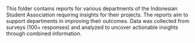 This folder contains reports for various departments of the Indonesian Student Association requiring insights for their projects. The reports aim to support departments in improving their outcomes. Data was collected from surveys (100+ responses) and analyzed to uncover actionable insights through combined information.

